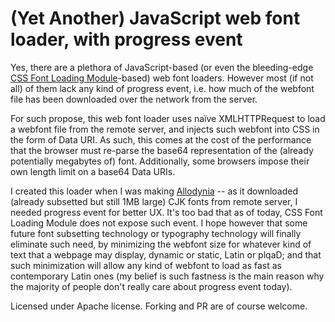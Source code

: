 # (Yet Another) JavaScript web font loader, with progress event

Yes, there are a plethora of JavaScript-based (or even the bleeding-edge [CSS Font Loading Module](http://www.w3.org/TR/css-font-loading-3/)-based) web font loaders. However most (if not all) of them lack any kind of progress event, i.e. how much of the webfont file has been downloaded over the network from the server.

For such propose, this web font loader uses naïve XMLHTTPRequest to load a webfont file from the remote server, and injects such webfont into CSS in the form of Data URI. As such, this comes at the cost of the performance that the browser must re-parse the base64 representation of the (already potentially megabytes of) font. Additionally, some browsers impose their  own length limit on a base64 Data URIs.

I created this loader when I was making [Allodynia](http://allodynia.mnjul.net) -- as it downloaded (already subsetted but still 1MB large) CJK fonts from remote server, I needed progress event for better UX. It's too bad that as of today, CSS Font Loading Module does not expose such event. I hope however that some future font subsetting technology or typography technology will finally eliminate such need, by minimizing the webfont size for whatever kind of text that a webpage may display, dynamic or static, Latin or plqaD; and that such minimization will allow any kind of webfont to load as fast as contemporary Latin ones (my belief is such fastness is the main reason why the majority of people don't really care about progress event today).

Licensed under Apache license. Forking and PR are of course welcome.
